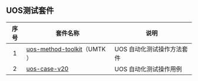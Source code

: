 
## UOS测试套件

| 序号 | 套件名称                                                     | 说明                       |
| :--: | ------------------------------------------------------------ | -------------------------- |
|  1   | [uos-method-toolkit](https://github.com/funny-dream/uos-method-toolkit)（UMTK ） | UOS 自动化测试操作方法套件 |
|  2   | [uos-case-v20](https://github.com/funny-dream/uos-case-v20)  | UOS 自动化测试操作用例     |

